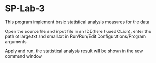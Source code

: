 # SP-Lab-3
This program implement basic statistical analysis measures for the data

Open the source file and input file in an IDE(here I used CLion), enter the path of large.txt and small.txt in Run/Run/Edit Configurations/Program arguments

Apply and run, the statistical analysis result will be shown in the new command window
